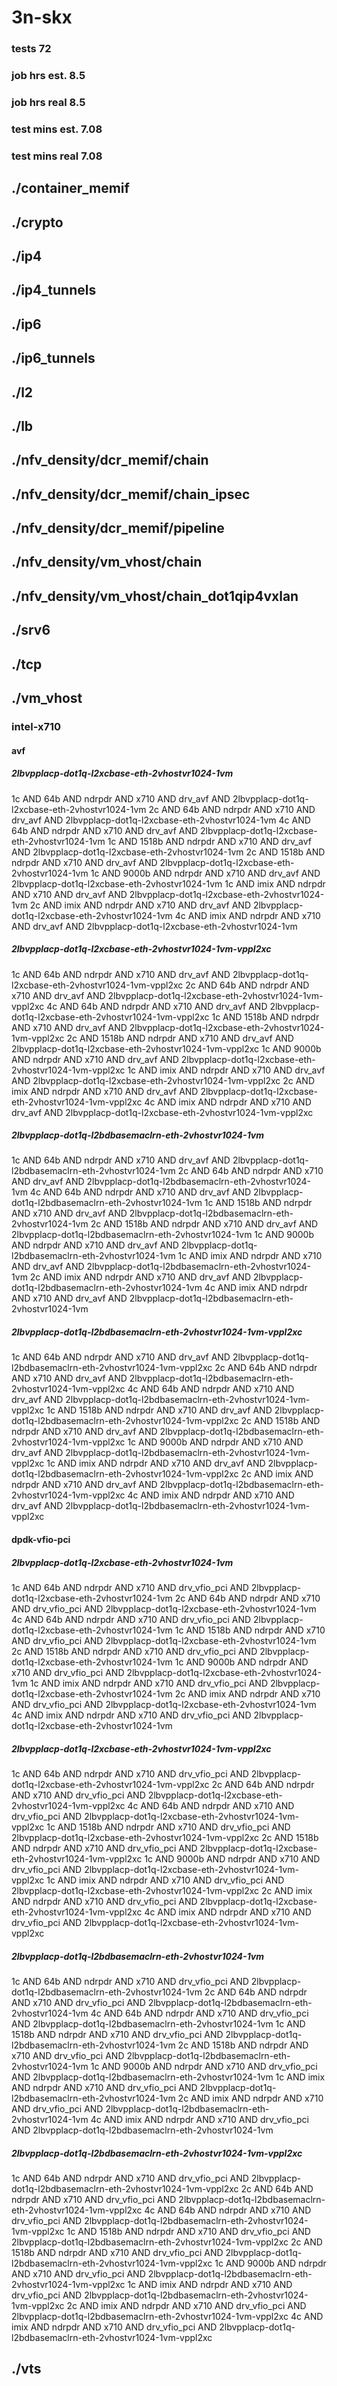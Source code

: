 # 3n-skx
### tests 72
### job hrs est. 8.5
### job hrs real 8.5
### test mins est. 7.08
### test mins real 7.08
## ./container_memif
## ./crypto
## ./ip4
## ./ip4_tunnels
## ./ip6
## ./ip6_tunnels
## ./l2
## ./lb
## ./nfv_density/dcr_memif/chain
## ./nfv_density/dcr_memif/chain_ipsec
## ./nfv_density/dcr_memif/pipeline
## ./nfv_density/vm_vhost/chain
## ./nfv_density/vm_vhost/chain_dot1qip4vxlan
## ./srv6
## ./tcp
## ./vm_vhost
### intel-x710
#### avf
##### 2lbvpplacp-dot1q-l2xcbase-eth-2vhostvr1024-1vm
1c AND 64b AND ndrpdr AND x710 AND drv_avf AND 2lbvpplacp-dot1q-l2xcbase-eth-2vhostvr1024-1vm
2c AND 64b AND ndrpdr AND x710 AND drv_avf AND 2lbvpplacp-dot1q-l2xcbase-eth-2vhostvr1024-1vm
4c AND 64b AND ndrpdr AND x710 AND drv_avf AND 2lbvpplacp-dot1q-l2xcbase-eth-2vhostvr1024-1vm
1c AND 1518b AND ndrpdr AND x710 AND drv_avf AND 2lbvpplacp-dot1q-l2xcbase-eth-2vhostvr1024-1vm
2c AND 1518b AND ndrpdr AND x710 AND drv_avf AND 2lbvpplacp-dot1q-l2xcbase-eth-2vhostvr1024-1vm
1c AND 9000b AND ndrpdr AND x710 AND drv_avf AND 2lbvpplacp-dot1q-l2xcbase-eth-2vhostvr1024-1vm
1c AND imix AND ndrpdr AND x710 AND drv_avf AND 2lbvpplacp-dot1q-l2xcbase-eth-2vhostvr1024-1vm
2c AND imix AND ndrpdr AND x710 AND drv_avf AND 2lbvpplacp-dot1q-l2xcbase-eth-2vhostvr1024-1vm
4c AND imix AND ndrpdr AND x710 AND drv_avf AND 2lbvpplacp-dot1q-l2xcbase-eth-2vhostvr1024-1vm
##### 2lbvpplacp-dot1q-l2xcbase-eth-2vhostvr1024-1vm-vppl2xc
1c AND 64b AND ndrpdr AND x710 AND drv_avf AND 2lbvpplacp-dot1q-l2xcbase-eth-2vhostvr1024-1vm-vppl2xc
2c AND 64b AND ndrpdr AND x710 AND drv_avf AND 2lbvpplacp-dot1q-l2xcbase-eth-2vhostvr1024-1vm-vppl2xc
4c AND 64b AND ndrpdr AND x710 AND drv_avf AND 2lbvpplacp-dot1q-l2xcbase-eth-2vhostvr1024-1vm-vppl2xc
1c AND 1518b AND ndrpdr AND x710 AND drv_avf AND 2lbvpplacp-dot1q-l2xcbase-eth-2vhostvr1024-1vm-vppl2xc
2c AND 1518b AND ndrpdr AND x710 AND drv_avf AND 2lbvpplacp-dot1q-l2xcbase-eth-2vhostvr1024-1vm-vppl2xc
1c AND 9000b AND ndrpdr AND x710 AND drv_avf AND 2lbvpplacp-dot1q-l2xcbase-eth-2vhostvr1024-1vm-vppl2xc
1c AND imix AND ndrpdr AND x710 AND drv_avf AND 2lbvpplacp-dot1q-l2xcbase-eth-2vhostvr1024-1vm-vppl2xc
2c AND imix AND ndrpdr AND x710 AND drv_avf AND 2lbvpplacp-dot1q-l2xcbase-eth-2vhostvr1024-1vm-vppl2xc
4c AND imix AND ndrpdr AND x710 AND drv_avf AND 2lbvpplacp-dot1q-l2xcbase-eth-2vhostvr1024-1vm-vppl2xc
##### 2lbvpplacp-dot1q-l2bdbasemaclrn-eth-2vhostvr1024-1vm
1c AND 64b AND ndrpdr AND x710 AND drv_avf AND 2lbvpplacp-dot1q-l2bdbasemaclrn-eth-2vhostvr1024-1vm
2c AND 64b AND ndrpdr AND x710 AND drv_avf AND 2lbvpplacp-dot1q-l2bdbasemaclrn-eth-2vhostvr1024-1vm
4c AND 64b AND ndrpdr AND x710 AND drv_avf AND 2lbvpplacp-dot1q-l2bdbasemaclrn-eth-2vhostvr1024-1vm
1c AND 1518b AND ndrpdr AND x710 AND drv_avf AND 2lbvpplacp-dot1q-l2bdbasemaclrn-eth-2vhostvr1024-1vm
2c AND 1518b AND ndrpdr AND x710 AND drv_avf AND 2lbvpplacp-dot1q-l2bdbasemaclrn-eth-2vhostvr1024-1vm
1c AND 9000b AND ndrpdr AND x710 AND drv_avf AND 2lbvpplacp-dot1q-l2bdbasemaclrn-eth-2vhostvr1024-1vm
1c AND imix AND ndrpdr AND x710 AND drv_avf AND 2lbvpplacp-dot1q-l2bdbasemaclrn-eth-2vhostvr1024-1vm
2c AND imix AND ndrpdr AND x710 AND drv_avf AND 2lbvpplacp-dot1q-l2bdbasemaclrn-eth-2vhostvr1024-1vm
4c AND imix AND ndrpdr AND x710 AND drv_avf AND 2lbvpplacp-dot1q-l2bdbasemaclrn-eth-2vhostvr1024-1vm
##### 2lbvpplacp-dot1q-l2bdbasemaclrn-eth-2vhostvr1024-1vm-vppl2xc
1c AND 64b AND ndrpdr AND x710 AND drv_avf AND 2lbvpplacp-dot1q-l2bdbasemaclrn-eth-2vhostvr1024-1vm-vppl2xc
2c AND 64b AND ndrpdr AND x710 AND drv_avf AND 2lbvpplacp-dot1q-l2bdbasemaclrn-eth-2vhostvr1024-1vm-vppl2xc
4c AND 64b AND ndrpdr AND x710 AND drv_avf AND 2lbvpplacp-dot1q-l2bdbasemaclrn-eth-2vhostvr1024-1vm-vppl2xc
1c AND 1518b AND ndrpdr AND x710 AND drv_avf AND 2lbvpplacp-dot1q-l2bdbasemaclrn-eth-2vhostvr1024-1vm-vppl2xc
2c AND 1518b AND ndrpdr AND x710 AND drv_avf AND 2lbvpplacp-dot1q-l2bdbasemaclrn-eth-2vhostvr1024-1vm-vppl2xc
1c AND 9000b AND ndrpdr AND x710 AND drv_avf AND 2lbvpplacp-dot1q-l2bdbasemaclrn-eth-2vhostvr1024-1vm-vppl2xc
1c AND imix AND ndrpdr AND x710 AND drv_avf AND 2lbvpplacp-dot1q-l2bdbasemaclrn-eth-2vhostvr1024-1vm-vppl2xc
2c AND imix AND ndrpdr AND x710 AND drv_avf AND 2lbvpplacp-dot1q-l2bdbasemaclrn-eth-2vhostvr1024-1vm-vppl2xc
4c AND imix AND ndrpdr AND x710 AND drv_avf AND 2lbvpplacp-dot1q-l2bdbasemaclrn-eth-2vhostvr1024-1vm-vppl2xc
#### dpdk-vfio-pci
##### 2lbvpplacp-dot1q-l2xcbase-eth-2vhostvr1024-1vm
1c AND 64b AND ndrpdr AND x710 AND drv_vfio_pci AND 2lbvpplacp-dot1q-l2xcbase-eth-2vhostvr1024-1vm
2c AND 64b AND ndrpdr AND x710 AND drv_vfio_pci AND 2lbvpplacp-dot1q-l2xcbase-eth-2vhostvr1024-1vm
4c AND 64b AND ndrpdr AND x710 AND drv_vfio_pci AND 2lbvpplacp-dot1q-l2xcbase-eth-2vhostvr1024-1vm
1c AND 1518b AND ndrpdr AND x710 AND drv_vfio_pci AND 2lbvpplacp-dot1q-l2xcbase-eth-2vhostvr1024-1vm
2c AND 1518b AND ndrpdr AND x710 AND drv_vfio_pci AND 2lbvpplacp-dot1q-l2xcbase-eth-2vhostvr1024-1vm
1c AND 9000b AND ndrpdr AND x710 AND drv_vfio_pci AND 2lbvpplacp-dot1q-l2xcbase-eth-2vhostvr1024-1vm
1c AND imix AND ndrpdr AND x710 AND drv_vfio_pci AND 2lbvpplacp-dot1q-l2xcbase-eth-2vhostvr1024-1vm
2c AND imix AND ndrpdr AND x710 AND drv_vfio_pci AND 2lbvpplacp-dot1q-l2xcbase-eth-2vhostvr1024-1vm
4c AND imix AND ndrpdr AND x710 AND drv_vfio_pci AND 2lbvpplacp-dot1q-l2xcbase-eth-2vhostvr1024-1vm
##### 2lbvpplacp-dot1q-l2xcbase-eth-2vhostvr1024-1vm-vppl2xc
1c AND 64b AND ndrpdr AND x710 AND drv_vfio_pci AND 2lbvpplacp-dot1q-l2xcbase-eth-2vhostvr1024-1vm-vppl2xc
2c AND 64b AND ndrpdr AND x710 AND drv_vfio_pci AND 2lbvpplacp-dot1q-l2xcbase-eth-2vhostvr1024-1vm-vppl2xc
4c AND 64b AND ndrpdr AND x710 AND drv_vfio_pci AND 2lbvpplacp-dot1q-l2xcbase-eth-2vhostvr1024-1vm-vppl2xc
1c AND 1518b AND ndrpdr AND x710 AND drv_vfio_pci AND 2lbvpplacp-dot1q-l2xcbase-eth-2vhostvr1024-1vm-vppl2xc
2c AND 1518b AND ndrpdr AND x710 AND drv_vfio_pci AND 2lbvpplacp-dot1q-l2xcbase-eth-2vhostvr1024-1vm-vppl2xc
1c AND 9000b AND ndrpdr AND x710 AND drv_vfio_pci AND 2lbvpplacp-dot1q-l2xcbase-eth-2vhostvr1024-1vm-vppl2xc
1c AND imix AND ndrpdr AND x710 AND drv_vfio_pci AND 2lbvpplacp-dot1q-l2xcbase-eth-2vhostvr1024-1vm-vppl2xc
2c AND imix AND ndrpdr AND x710 AND drv_vfio_pci AND 2lbvpplacp-dot1q-l2xcbase-eth-2vhostvr1024-1vm-vppl2xc
4c AND imix AND ndrpdr AND x710 AND drv_vfio_pci AND 2lbvpplacp-dot1q-l2xcbase-eth-2vhostvr1024-1vm-vppl2xc
##### 2lbvpplacp-dot1q-l2bdbasemaclrn-eth-2vhostvr1024-1vm
1c AND 64b AND ndrpdr AND x710 AND drv_vfio_pci AND 2lbvpplacp-dot1q-l2bdbasemaclrn-eth-2vhostvr1024-1vm
2c AND 64b AND ndrpdr AND x710 AND drv_vfio_pci AND 2lbvpplacp-dot1q-l2bdbasemaclrn-eth-2vhostvr1024-1vm
4c AND 64b AND ndrpdr AND x710 AND drv_vfio_pci AND 2lbvpplacp-dot1q-l2bdbasemaclrn-eth-2vhostvr1024-1vm
1c AND 1518b AND ndrpdr AND x710 AND drv_vfio_pci AND 2lbvpplacp-dot1q-l2bdbasemaclrn-eth-2vhostvr1024-1vm
2c AND 1518b AND ndrpdr AND x710 AND drv_vfio_pci AND 2lbvpplacp-dot1q-l2bdbasemaclrn-eth-2vhostvr1024-1vm
1c AND 9000b AND ndrpdr AND x710 AND drv_vfio_pci AND 2lbvpplacp-dot1q-l2bdbasemaclrn-eth-2vhostvr1024-1vm
1c AND imix AND ndrpdr AND x710 AND drv_vfio_pci AND 2lbvpplacp-dot1q-l2bdbasemaclrn-eth-2vhostvr1024-1vm
2c AND imix AND ndrpdr AND x710 AND drv_vfio_pci AND 2lbvpplacp-dot1q-l2bdbasemaclrn-eth-2vhostvr1024-1vm
4c AND imix AND ndrpdr AND x710 AND drv_vfio_pci AND 2lbvpplacp-dot1q-l2bdbasemaclrn-eth-2vhostvr1024-1vm
##### 2lbvpplacp-dot1q-l2bdbasemaclrn-eth-2vhostvr1024-1vm-vppl2xc
1c AND 64b AND ndrpdr AND x710 AND drv_vfio_pci AND 2lbvpplacp-dot1q-l2bdbasemaclrn-eth-2vhostvr1024-1vm-vppl2xc
2c AND 64b AND ndrpdr AND x710 AND drv_vfio_pci AND 2lbvpplacp-dot1q-l2bdbasemaclrn-eth-2vhostvr1024-1vm-vppl2xc
4c AND 64b AND ndrpdr AND x710 AND drv_vfio_pci AND 2lbvpplacp-dot1q-l2bdbasemaclrn-eth-2vhostvr1024-1vm-vppl2xc
1c AND 1518b AND ndrpdr AND x710 AND drv_vfio_pci AND 2lbvpplacp-dot1q-l2bdbasemaclrn-eth-2vhostvr1024-1vm-vppl2xc
2c AND 1518b AND ndrpdr AND x710 AND drv_vfio_pci AND 2lbvpplacp-dot1q-l2bdbasemaclrn-eth-2vhostvr1024-1vm-vppl2xc
1c AND 9000b AND ndrpdr AND x710 AND drv_vfio_pci AND 2lbvpplacp-dot1q-l2bdbasemaclrn-eth-2vhostvr1024-1vm-vppl2xc
1c AND imix AND ndrpdr AND x710 AND drv_vfio_pci AND 2lbvpplacp-dot1q-l2bdbasemaclrn-eth-2vhostvr1024-1vm-vppl2xc
2c AND imix AND ndrpdr AND x710 AND drv_vfio_pci AND 2lbvpplacp-dot1q-l2bdbasemaclrn-eth-2vhostvr1024-1vm-vppl2xc
4c AND imix AND ndrpdr AND x710 AND drv_vfio_pci AND 2lbvpplacp-dot1q-l2bdbasemaclrn-eth-2vhostvr1024-1vm-vppl2xc
## ./vts
